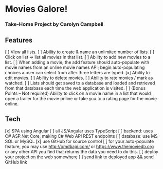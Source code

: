 # Movies Galore!
### Take-Home Project by Carolyn Campbell
 
## Features
[ ] View all lists.
[ ] Ability to create & name an unlimited number of lists.
[ ] Click on list -> list all movies in that list.
[ ] Ability to add new movies to a list.
[ ] When adding a movie, the add feature should auto-populate with movie names from an online movie names API; begin auto-populating choices a user can select from after three letters are typed.
[x] Ability to edit movies.
[ ] Ability to delete movies.
[ ] Ability to rate movies / mark as watched.
[ ] Lists should get saved to a database and loaded and retrieved from that database each time the web application is visited.
[ ] (Bonus Points – Not required) Ability to click on a movie name in a list that would open a trailer for the movie online or take you to a rating page for the movie online.

## Tech
[x] SPA using Angular
[ ] all JS/Angular uses TypeScript
[ ] backend: uses C# ASP.Net Core, making C# Web API REST endpoints
[ ] database: use MS SQL or MySQL
[x] use GitHub for source control
[ ] for your auto-populate feature, you may use http://omdbapi.com/ or https://www.themoviedb.org or any other API you find that returns the data you need to do this.
[ ] deploy your project on the web somewhere 
[ ] send link to deployed app && send GitHub link
